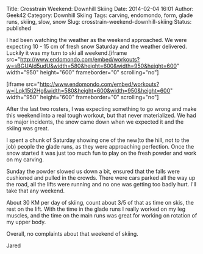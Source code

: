 Title: Crosstrain Weekend: Downhill Skiing
Date: 2014-02-04 16:01
Author: Geek42
Category: Downhill Skiing
Tags: carving, endomondo, form, glade runs, skiing, slow, snow
Slug: crosstrain-weekend-downhill-skiing
Status: published

I had been watching the weather as the weekend approached. We were
expecting 10 - 15 cm of fresh snow Saturday and the weather delivered.
Luckily it was my turn to ski all weekend.<!--more-->\[iframe
src="http://www.endomondo.com/embed/workouts?w=sBGUAld5udU&width=580&height=600&width=950&height=600"
width="950" height="600" frameborder="0" scrolling="no"\]

\[iframe
src="http://www.endomondo.com/embed/workouts?w=iLqk15ti2Hg&width=580&height=600&width=950&height=600"
width="950" height="600" frameborder="0" scrolling="no"\]

After the last two rosters, I was expecting something to go wrong and
make this weekend into a real tough workout, but that never
materialized. We had no major incidents, the snow came down when we
expected it and the skiing was great.

I spent a chunk of Saturday showing one of the new(to the hill, not to
the job) people the glade runs, as they were approaching perfection.
Once the snow started it was just too much fun to play on the fresh
powder and work on my carving.

Sunday the powder slowed us down a bit, ensured that the falls were
cushioned and pulled in the crowds. There were cars parked all the way
up the road, all the lifts were running and no one was getting too badly
hurt. I'll take that any weekend.

About 30 KM per day of skiing, count about 3/5 of that as time on skis,
the rest on the lift. With the time in the glade runs I really worked on
my leg muscles, and the time on the main runs was great for working on
rotation of my upper body.

Overall, no complaints about that weekend of skiing.

Jared
